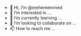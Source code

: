 - 👋 Hi, I’m @mehememmed
- 👀 I’m interested in ...
- 🌱 I’m currently learning ...
- 💞️ I’m looking to collaborate on ...
- 📫 How to reach me ...

<!---
mehememmed/mehememmed is a ✨ special ✨ repository because its `README.md` (this file) appears on your GitHub profile.
You can click the Preview link to take a look at your changes.
--->
